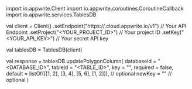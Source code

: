 import io.appwrite.Client
import io.appwrite.coroutines.CoroutineCallback
import io.appwrite.services.TablesDB

val client = Client()
    .setEndpoint("https://<REGION>.cloud.appwrite.io/v1") // Your API Endpoint
    .setProject("<YOUR_PROJECT_ID>") // Your project ID
    .setKey("<YOUR_API_KEY>") // Your secret API key

val tablesDB = TablesDB(client)

val response = tablesDB.updatePolygonColumn(
    databaseId = "<DATABASE_ID>",
    tableId = "<TABLE_ID>",
    key = "",
    required = false,
    default = listOf([[1, 2], [3, 4], [5, 6], [1, 2]]), // optional
    newKey = "" // optional
)
